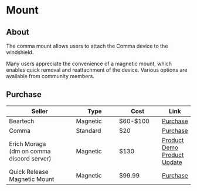 # Mount

## About

The comma mount allows users to attach the Comma device to the windshield.

Many users appreciate the convenience of a magnetic mount, which enables quick removal and reattachment of the device. Various options are available from community members.&#x20;

## Purchase

<table><thead><tr><th width="277">Seller</th><th width="137">Type</th><th width="122">Cost</th><th>Link</th></tr></thead><tbody><tr><td>Beartech</td><td>Magnetic</td><td>$60-$100</td><td><a href="https://shop.tlbb.ca/products/beartech-magmount">Purchase</a></td></tr><tr><td>Comma</td><td>Standard</td><td>$20</td><td><a href="https://comma.ai/shop/replacement-mounts">Purchase</a></td></tr><tr><td>Erich Moraga<br>(dm on comma discord server)</td><td>Magnetic</td><td>$130</td><td><a href="https://www.youtube.com/watch?v=ripPAwqEmNg">Product Demo</a><br><a href="https://www.youtube.com/watch?v=iIsr6xcGGJg">Product Update</a></td></tr><tr><td>Quick Release Magnetic Mount</td><td>Magnetic</td><td>$99.99</td><td><a href="https://commagnetic.company.site/">Purchase</a></td></tr></tbody></table>

